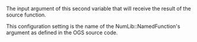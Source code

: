 The input argument of this second variable that will receive the result of the
source function.

This configuration setting is the name of the NumLib::NamedFunction's argument as
defined in the OGS source code.
